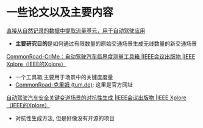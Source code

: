 # 一些论文以及主要内容

[直接从自然记录的数据中提取流量基元，用于自动驾驶应用](https://ieeexplore.ieee.org/document/8260870)
- **主要研究目的**是如何通过有限数量的原始交通场景生成无线数量的新交通场景

[CommonRoad-CriMe：自动驾驶汽车临界度测量工具箱 |IEEE会议出版物 |IEEE Xplore（IEEE的Xplore）](https://ieeexplore.ieee.org/abstract/document/10186673)
- 一个工具箱,主要用于场景中的关键度度量
- [CommonRoad-克里姆 (tum.de)](https://commonroad.in.tum.de/tools/commonroad-crime): 这里是官方网址

[自动驾驶汽车安全关键变道场景的对抗性生成 |IEEE会议出版物 |IEEE Xplore（IEEE的Xplore）](https://ieeexplore.ieee.org/document/10422684)
- 对抗性生成方法, 但是好像没有开源的项目
<!--stackedit_data:
eyJoaXN0b3J5IjpbLTE1NjA2ODk1MDUsMTM3NjYyMjQ5MiwxMz
IxNDMwMDA4LC0xNTYwMTI2MDE1LC0xNTM2NjYzOTQ2LDExMDAw
NTc0MDBdfQ==
-->